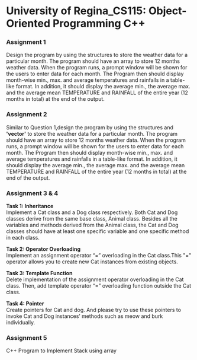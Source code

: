# University of Regina_CS115: Object-Oriented Programming C++

### Assignment 1
Design the program by using the structures to store the weather data for a particular month.
The program should have an array to store 12 months weather data. When the program runs, a prompt window will be shown for the users to enter data for each month. 
The Program then should display month-wise min., max. and average temperatures and rainfalls in a table-like format.  In addition, it should display the average min.,
the average max. and the average mean TEMPERATURE and RAINFALL of the entire year (12 months in total) at the end of the output.

### Assignment 2
Similar to Question 1,design the program by using the structures and **'vector'** to store the weather data for a particular month.
The program should have an array to store 12 months weather data. When the program runs, a prompt window will be shown for the users to enter data for each month. 
The Program then should display month-wise min., max. and average temperatures and rainfalls in a table-like format.  In addition, it should display the average min.,
the average max. and the average mean TEMPERATURE and RAINFALL of the entire year (12 months in total) at the end of the output.

### Assignment 3 & 4
**Task 1: Inheritance**  
Implement a Cat class and a Dog class respectively. Both Cat and Dog classes derive from the same base class, Animal class.
Besides all the variables and methods derived from the Animal class, the Cat and Dog classes should have at least one specific variable and one specific method in each class.

**Task 2: Operator Overloading**  
Implement an assignment operator “=” overloading in the Cat class.This "=" operator allows you to create new Cat instances from existing objects. 

**Task 3: Template Function**  
Delete implementation of the assignment operator overloading in the Cat class. Then, add template operator “=” overloading function outside the Cat class.

**Task 4: Pointer**  
Create pointers for Cat and dog. And please try to use these pointers to invoke Cat and Dog instances’ methods such as meow and burk individually.

### Assignment 5
C++ Program to Implement Stack using array
